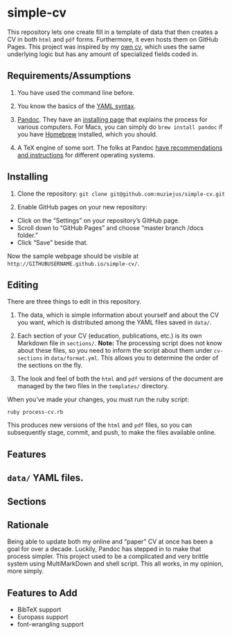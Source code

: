 # simple-cv

This repository lets one create fill in a template of data that then creates a
CV in both `html` and `pdf` forms. Furthermore, it even hosts them on GitHub
Pages. This project was inspired by my [own cv](http://cv.moacir.com), which
uses the same underlying logic but has any amount of specialized fields coded
in.

## Requirements/Assumptions

1. You have used the command line before. 

1. You know the basics of the [YAML
   syntax](https://learnxinyminutes.com/docs/yaml/).

1. [Pandoc](https://pandoc.org/). They have an [installing
   page](https://pandoc.org/installing.html) that explains the process for
   various computers. For Macs, you can simply do `brew install pandoc` if you
   have [Homebrew](http://brew.sh) installed, which you should.

1. A TeX engine of some sort. The folks at Pandoc [have recommendations and
   instructions](https://pandoc.org/installing.html) for different operating systems. 
   
## Installing

1. Clone the repository: `git clone git@github.com:muziejus/simple-cv.git`

1. Enable GitHub pages on your new repository:
  * Click on the “Settings” on your repository’s GitHub page.
  * Scroll down to “GitHub Pages” and choose “master branch /docs folder.”
  * Click “Save” beside that.

Now the sample webpage should be visible at
`http://GITHUBUSERNAME.github.io/simple-cv/`.

## Editing 

There are three things to edit in this repository. 

1. The data, which is simple information about yourself and about the CV
   you want, which is distributed among the YAML files saved in `data/`.

1. Each section of your CV (education, publications, etc.) is its own Markdown
   file in `sections/`. **Note:** The processing script does not know about
   these files, so you need to inform the script about them under
   `cv-sections` in `data/format.yml`. This allows you to determine the order
   of the sections on the fly.

1. The look and feel of both the `html` and `pdf` versions of the document are
   managed by the two files in the `templates/` directory.

When you’ve made your changes, you must run the ruby script:

`ruby process-cv.rb`

This produces new versions of the `html` and `pdf` files, so you can
subsequently stage, commit, and push, to make the files available online.

## Features

## `data/` YAML files.

## Sections

## Rationale

Being able to update both my online and “paper” CV at once has been a goal for
over a decade. Luckily, Pandoc has stepped in to make that process simpler.
This project used to be a complicated and very brittle system using
MultiMarkDown and shell script. This all works, in my opinion, more simply.

## Features to Add

* BibTeX support
* Europass support
* font-wrangling support

